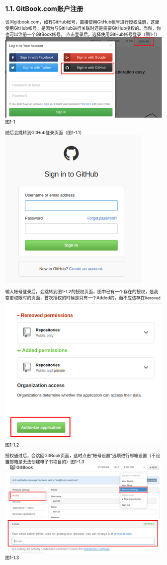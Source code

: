 ## **1.1. GitBook.com账户注册**
访问gitbook.com，如有GitHub帐号，直接使用GitHub帐号进行授权注册，这里使用GitHub帐号，是因为与GitHub进行关联时还是需要GitHub授权的。当然，你也可以注册一个GitBook帐号。
点击登录后，选择使用GitHub帐号登录（图1-1）
![登录页面](1.1)图1-1

随后会跳转到GitHub登录页面（图1-1.1）
![](1-1.1)

输入帐号登录后，会跳转到图1-1.2的授权页面，图中已有一个存在的授权，是我变更权限时的页面，首次授权的时候是只有一个Added的，而不应该存在```Removed```
![授权页](1.11)图1-1.2

授权通过后，会跳回GitBook页面，这时点击“帐号设置”选项进行邮箱设置（不设置邮箱是无法创建电子书项目的）图1-1.3
![](1-1.31)
![Email](1-1.4)
图1-1.3